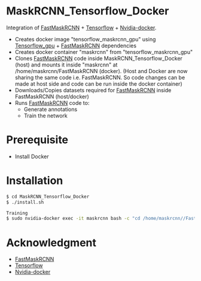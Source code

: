 # MaskRCNN_Tensorflow_Docker

Integration of [FastMaskRCNN] + [Tensorflow] + [Nvidia-docker].

  - Creates docker image "tensorflow_maskrcnn_gpu" using [Tensorflow_gpu] + [FastMaskRCNN] dependencies
  - Creates docker container "maskrcnn" from "tensorflow_maskrcnn_gpu"
  - Clones [FastMaskRCNN] code inside MaskRCNN_Tensorflow_Docker (host) and mounts it inside "maskrcnn" at /home/maskrcnn/FastMaskRCNN (docker).
    (Host and Docker are now sharing the same code i.e. FastMaskRCNN. So code changes can be made at host side and code can be run inside the docker container)
  - Downloads/Copies datasets required for [FastMaskRCNN] inside FastMaskRCNN (host/docker)
  - Runs [FastMaskRCNN] code to:
    - Generate annotations
    - Train the network


# Prerequisite
  - Install Docker


# Installation
```sh
$ cd MaskRCNN_Tensorflow_Docker
$ ./install.sh

Training
$ sudo nvidia-docker exec -it maskrcnn bash -c "cd /home/maskrcnn//FastMaskRCNN/; python train/train.py"
```

# Acknowledgment
- [FastMaskRCNN]
- [Tensorflow]
- [Nvidia-docker]



[//]: #
[FastMaskRCNN]: https://github.com/CharlesShang/FastMaskRCNN
[Tensorflow]: https://github.com/tensorflow/tensorflow/tree/master/tensorflow/tools/docker
[Tensorflow_gpu]: https://github.com/tensorflow/tensorflow/tree/master/tensorflow/tools/docker
[Nvidia-docker]: https://github.com/NVIDIA/nvidia-docker


